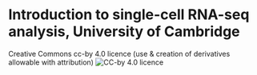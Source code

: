 # Introduction to single-cell RNA-seq analysis, University of Cambridge

<!--
https://bioinformatics-core-shared-training.github.io/UnivCambridge_ScRnaSeqIntro_Base/
-->

Creative Commons cc-by 4.0 licence (use & creation of derivatives allowable with attribution)
![CC-by 4.0 licence](CCby4.png)
